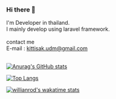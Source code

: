 ### Hi there 👋

I'm Developer in thailand. <br>
I mainly develop using laravel framework.
<br><br>
contact me<br>
E-mail : kittisak.udm@gmail.com
<br><br>

[![Anurag's GitHub stats](https://github-readme-stats.vercel.app/api?username=ThisIsZuka&count_private=true&show_icons=true&theme=radical)](https://github.com/anuraghazra/github-readme-stats) 


[![Top Langs](https://github-readme-stats.vercel.app/api/top-langs/?username=ThisIsZuka&show_icons=true&theme=radical&layout=compact&count-private=true)](https://github.com/anuraghazra/github-readme-stats)

[![willianrod's wakatime stats](https://github-readme-stats.vercel.app/api/wakatime?username=ThisIsZuka&layout=compact)](https://github.com/anuraghazra/github-readme-stats)



<!--
**ThisIsZuka/ThisIsZuka** is a ✨ _special_ ✨ repository because its `README.md` (this file) appears on your GitHub profile.



Here are some ideas to get you started:

- 🔭 I’m currently working on ...
- 🌱 I’m currently learning ...
- 👯 I’m looking to collaborate on ...
- 🤔 I’m looking for help with ...
- 💬 Ask me about ...
- 📫 How to reach me: ...
- 😄 Pronouns: ...
- ⚡ Fun fact: ...
-->
